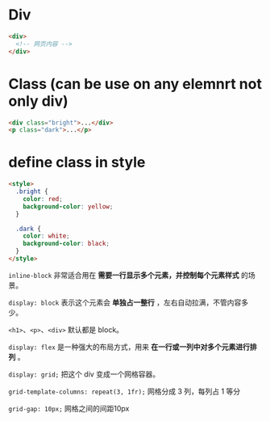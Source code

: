 # Div

```html
<div>
  <!-- 网页内容 -->
</div>
```

# Class (can be use on any elemnrt not only div)

```html
<div class="bright">...</div>
<p class="dark">...</p>
```

# define class in style

```html
<style>
  .bright {
    color: red;
    background-color: yellow;
  }

  .dark {
    color: white;
    background-color: black;
  }
</style>
```

`inline-block` 非常适合用在 **需要一行显示多个元素，并控制每个元素样式** 的场景。

`display: block` 表示这个元素会 **单独占一整行** ，左右自动拉满，不管内容多少。

`<h1>`、`<p>`、`<div>` 默认都是 block。

`display: flex` 是一种强大的布局方式，用来 **在一行或一列中对多个元素进行排列** 。

`display: grid;` 把这个 div 变成一个网格容器。

`grid-template-columns: repeat(3, 1fr);` 网格分成 3 列，每列占 1 等分

`grid-gap: 10px;` 网格之间的间距10px
